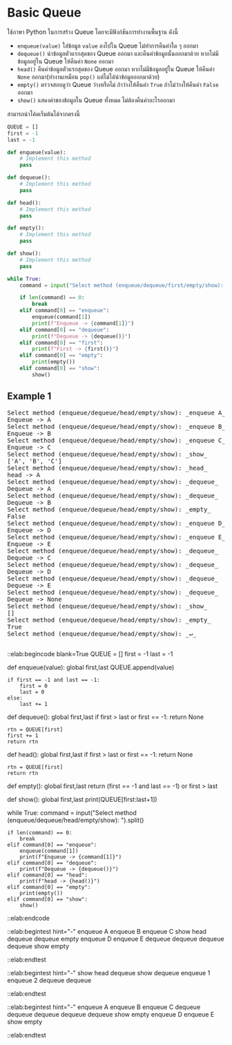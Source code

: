 # Basic Queue

ใช้ภาษา Python ในการสร้าง Queue โดยจะมีฟังก์ชันการทำงานพื้นฐาน ดังนี้
- `enqueue(value)` ใส่ข้อมูล `value` ลงไปใน Queue ไม่ทำการคืนค่าใด ๆ ออกมา
- `dequeue()` นำข้อมูลตัวแรกสุดของ Queue ออกมา และคืนค่าข้อมูลนั้นออกมาด้วย หากไม่มีข้อมูลอยู่ใน Queue ให้คืนค่า `None` ออกมา
- `head()` คืนค่าข้อมูลตัวแรกสุดของ Queue ออกมา หากไม่มีข้อมูลอยู่ใน Queue  ให้คืนค่า `None` ออกมา(ทำงานเหมือน `pop()` แต่ไม่ได้นำข้อมูลออกมาด้วย)
- `empty()` ตรวจสอบดูว่า Queue ว่างหรือไม่ ถ้าว่างให้คืนค่า `True` ถ้าไม่ว่างให้คืนค่า `False` ออกมา
- `show()` แสดงค่าของข้อมูลใน Queue ทั้งหมด ไม่ต้องคืนค่าอะไรออกมา

สามารถนำโค้ดเริ่มต้นได้จากตรงนี้
```python
QUEUE = []
first = -1
last = -1

def enqueue(value):
    # Implement this method
    pass

def dequeue():
    # Implement this method
    pass

def head():
    # Implement this method
    pass

def empty():
    # Implement this method
    pass

def show():
    # Implement this method
    pass

while True:
    command = input("Select method (enqueue/dequeue/first/empty/show): ").split()

    if len(command) == 0:
        break
    elif command[0] == "enqueue":
        enqueue(command[1])
        print(f"Enqueue -> {command[1]}")
    elif command[0] == "dequeue":
        print(f"Dequeue -> {dequeue()}")
    elif command[0] == "first":
        print(f"First -> {first()}")
    elif command[0] == "empty":
        print(empty())
    elif command[0] == "show":
        show()

```

## Example 1
<pre class="output">
Select method (enqueue/dequeue/head/empty/show): _enqueue A_
Enqueue -> A
Select method (enqueue/dequeue/head/empty/show): _enqueue B_
Enqueue -> B
Select method (enqueue/dequeue/head/empty/show): _enqueue C_
Enqueue -> C
Select method (enqueue/dequeue/head/empty/show): _show_
['A', 'B', 'C']
Select method (enqueue/dequeue/head/empty/show): _head_
head -> A
Select method (enqueue/dequeue/head/empty/show): _dequeue_
Dequeue -> A
Select method (enqueue/dequeue/head/empty/show): _dequeue_
Dequeue -> B
Select method (enqueue/dequeue/head/empty/show): _empty_
False
Select method (enqueue/dequeue/head/empty/show): _enqueue D_
Enqueue -> D
Select method (enqueue/dequeue/head/empty/show): _enqueue E_
Enqueue -> E
Select method (enqueue/dequeue/head/empty/show): _dequeue_
Dequeue -> C
Select method (enqueue/dequeue/head/empty/show): _dequeue_
Dequeue -> D
Select method (enqueue/dequeue/head/empty/show): _dequeue_
Dequeue -> E
Select method (enqueue/dequeue/head/empty/show): _dequeue_
Dequeue -> None
Select method (enqueue/dequeue/head/empty/show): _show_
[]
Select method (enqueue/dequeue/head/empty/show): _empty_
True
Select method (enqueue/dequeue/head/empty/show): _↵_

</pre>

::elab:begincode blank=True
QUEUE = []
first = -1
last = -1

def enqueue(value):
    global first,last
    QUEUE.append(value)

    if first == -1 and last == -1:
        first = 0
        last = 0
    else:
        last += 1

def dequeue():
    global first,last
    if first > last or first == -1:
        return None

    rtn = QUEUE[first]
    first += 1
    return rtn

def head():
    global first,last
    if first > last or first == -1:
        return None

    rtn = QUEUE[first]
    return rtn

def empty():
    global first,last
    return (first == -1 and last == -1) or first > last

def show():
    global first,last
    print(QUEUE[first:last+1])

while True:
    command = input("Select method (enqueue/dequeue/head/empty/show): ").split()

    if len(command) == 0:
        break
    elif command[0] == "enqueue":
        enqueue(command[1])
        print(f"Enqueue -> {command[1]}")
    elif command[0] == "dequeue":
        print(f"Dequeue -> {dequeue()}")
    elif command[0] == "head":
        print(f"head -> {head()}")
    elif command[0] == "empty":
        print(empty())
    elif command[0] == "show":
        show()
::elab:endcode

::elab:begintest hint="-"
enqueue A
enqueue B
enqueue C
show
head
dequeue
dequeue
empty
enqueue D
enqueue E
dequeue
dequeue
dequeue
dequeue
show
empty


::elab:endtest

::elab:begintest hint="-"
show
head
dequeue
show
dequeue
enqueue 1
enqueue 2
dequeue
dequeue


::elab:endtest

::elab:begintest hint="-"
enqueue A
enqueue B
enqueue C
dequeue
dequeue
dequeue
dequeue
dequeue
show
empty
enqueue D
enqueue E
show
empty


::elab:endtest